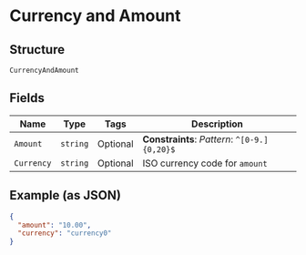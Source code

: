 
# Currency and Amount

## Structure

`CurrencyAndAmount`

## Fields

| Name | Type | Tags | Description |
|  --- | --- | --- | --- |
| `Amount` | `string` | Optional | **Constraints**: *Pattern*: `^[0-9.]{0,20}$` |
| `Currency` | `string` | Optional | ISO currency code for `amount` |

## Example (as JSON)

```json
{
  "amount": "10.00",
  "currency": "currency0"
}
```

